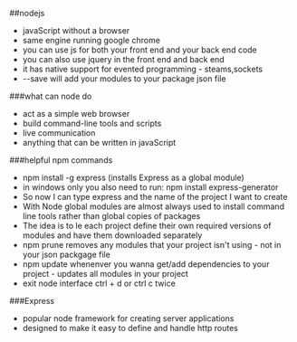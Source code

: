 ##nodejs

* javaScript without a browser
* same engine running google chrome
* you can use js for both your front end and your back end code
* you can also use jquery in the front end and back end
* it has native support for evented programming - steams,sockets
* --save will add your modules to your package json file

###what can node do

* act as a simple web browser
* build command-line tools and scripts
* live communication
* anything that can be written in javaScript

###helpful npm commands

* npm install -g express (installs Express as a global module)	
* in windows only you also need to run: npm install express-generator
* So now I can type express and the name of the project I want to create
* With Node global modules are almost always used to install command line tools rather than global copies of packages
* The idea is to le each project define their own required versions of modules and have them downloaded separately
* npm prune removes any modules that your project isn't using - not in your json packgage file
* npm update whenenver you wanna get/add dependencies to your project - updates all modules in your project
* exit node interface ctrl + d or ctrl c twice

###Express
* popular node framework for creating server applications
* designed to make it easy to define and handle http routes

